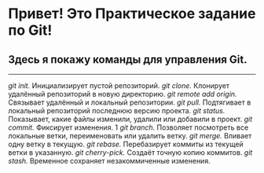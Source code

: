 # Привет! Это Практическое задание по Git!
## Здесь я покажу команды для управления Git.
---
*git init.* Инициализирует пустой репозиторий. 
*git clone.* Клонирует удалённый репозиторий в новую директорию. 
*git remote add origin.* Связывает удалённый и локальный репозитории. 
*git pull.* Подтягивает в локальный репозиторий последнюю версию проекта. 
*git status.* Показывает, какие файлы изменили, удалили или добавили в проект. 
*git commit.* Фиксирует изменения. 1
*git branch.* Позволяет посмотреть все локальные ветки, переименовать или удалить ветку. 
*git merge.* Вливает одну ветку в текущую. 
*git rebase.* Перебазирует коммиты из текущей ветки в указанную. 
*git cherry-pick.* Создаёт точную копию коммитов. 
*git stash.* Временное сохраняет незакоммиченные изменения. 